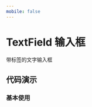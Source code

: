 ```yaml
---
mobile: false
---
```

# TextField 输入框

带标签的文字输入框

## 代码演示


### 基本使用

<code src="../../packages/wonder-ui/src/TextField/demo/demo1.tsx"></code>
